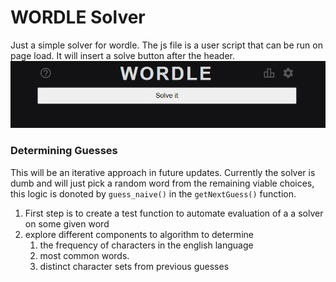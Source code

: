 # WORDLE Solver
Just a simple solver for wordle. The js file is a user script that can be run on page load. It will insert a solve button after the header.
![Screenshot of the button](screenshot.jpg "The solve button")

### Determining Guesses
This will be an iterative approach in future updates. Currently the solver is dumb and will just pick a random word from the remaining viable choices, this logic is donoted by `guess_naive()` in the `getNextGuess()` function.

1. First step is to create a test function to automate evaluation of a a solver on some given word 
2. explore different components to algorithm to determine 
    1. the frequency of characters in the english language
    2. most common words.
    3. distinct character sets from previous guesses